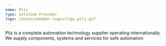 ```yaml
---
name: Pilz
type: Solution Provider
logo: /assets/member-logos/logo_pilz.gif
---
```

Pilz is a complete automation technology supplier operating internationally. We supply components, systems and services for safe automation
